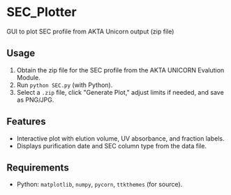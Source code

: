 # SEC_Plotter
GUI to plot SEC profile from AKTA Unicorn output (zip file)

## Usage
1. Obtain the zip file for the SEC profile from the AKTA UNICORN Evalution Module. 
2. Run `python SEC.py` (with Python).
3. Select a `.zip` file, click "Generate Plot," adjust limits if needed, and save as PNG/JPG.

## Features
- Interactive plot with elution volume, UV absorbance, and fraction labels.
- Displays purification date and SEC column type from the data file.

## Requirements
- Python: `matplotlib`, `numpy`, `pycorn`, `ttkthemes` (for source).
